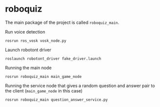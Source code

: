 # roboquiz

The main package of the project is called `roboquiz_main`.

Run voice detection
```
rosrun ros_vosk vosk_node.py
```
Launch robotont driver
```
roslaunch robotont_driver fake_driver.launch
```
Running the main node
```
rosrun roboquiz_main main_game_node

```
Running the service node that gives a random question and answer pair to the client (`main_game_node` in this case)

```
rosrun roboquiz_main question_answer_service.py
```
